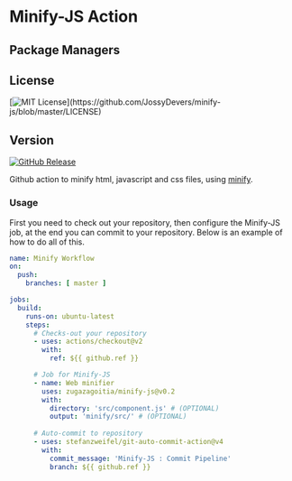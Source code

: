 # Minify-JS Action

## Package Managers

## License
[![MIT License](https://img.shields.io/apm/l/atomic-design-ui.svg?)](https://github.com/JossyDevers/minify-js/blob/master/LICENSE) 

## Version
[![GitHub Release](https://img.shields.io/github/v/release/zugazagoitia/minify-js?include_prereleases)]()

Github action to minify html, javascript and css files, using [minify](https://www.npmjs.com/package/minify).

### Usage
First you need to check out your repository, then configure the Minify-JS job, at the end you can commit to your repository.
Below is an example of how to do all of this.

```yaml
name: Minify Workflow
on:
  push:
    branches: [ master ]

jobs:
  build:
    runs-on: ubuntu-latest
    steps:
      # Checks-out your repository
      - uses: actions/checkout@v2
        with:
          ref: ${{ github.ref }}

      # Job for Minify-JS
      - name: Web minifier
        uses: zugazagoitia/minify-js@v0.2
        with:
          directory: 'src/component.js' # (OPTIONAL)
          output: 'minify/src/' # (OPTIONAL)
          
      # Auto-commit to repository
      - uses: stefanzweifel/git-auto-commit-action@v4
        with:
          commit_message: 'Minify-JS : Commit Pipeline'
          branch: ${{ github.ref }}
```
